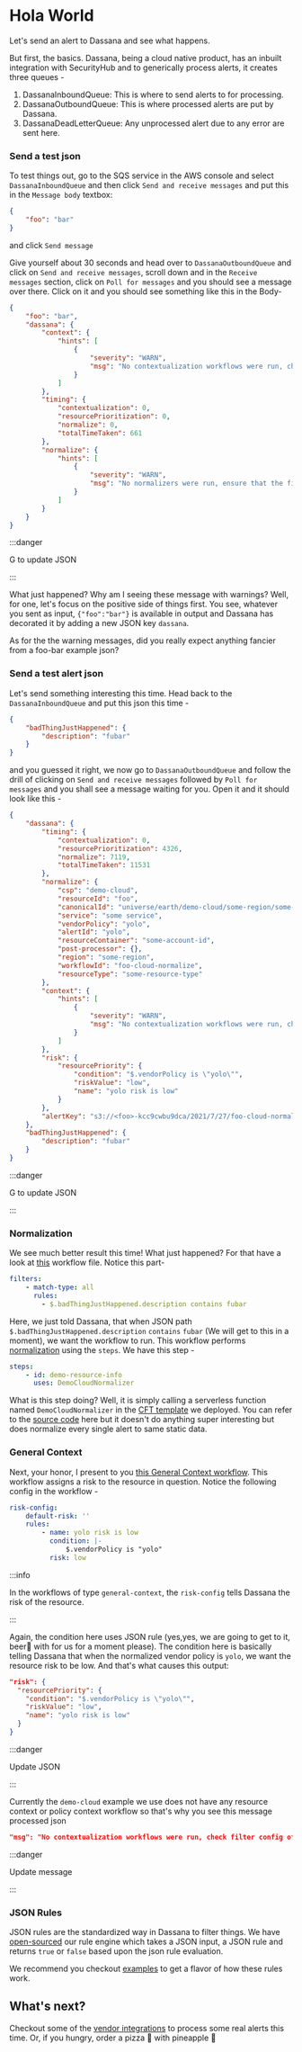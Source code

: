 # Hola World

Let's send an alert to Dassana and see what happens.

But first, the basics. Dassana, being a cloud native product, has an inbuilt integration with SecurityHub and to generically process alerts, it creates three queues -

1. DassanaInboundQueue: This is where to send alerts to for processing.
1. DassanaOutboundQueue: This is where processed alerts are put by Dassana.
1. DassanaDeadLetterQueue: Any unprocessed alert due to any error are sent here.

### Send a test json

To test things out, go to the SQS service in the AWS console and select `DassanaInboundQueue` and then click `Send and receive messages` and put this in the `Message body` textbox:

```json
{
	"foo": "bar"
}
```

and click `Send message`

Give yourself about 30 seconds and head over to `DassanaOutboundQueue` and click on `Send and receive messages`, scroll down and in the `Receive messages` section, click on `Poll for messages` and you should see a message over there. Click on it and you should see something like this in the Body-

```json
{
	"foo": "bar",
	"dassana": {
		"context": {
			"hints": [
				{
					"severity": "WARN",
					"msg": "No contextualization workflows were run, check filter config of the workflow you intended to run"
				}
			]
		},
		"timing": {
			"contextualization": 0,
			"resourcePrioritization": 0,
			"normalize": 0,
			"totalTimeTaken": 661
		},
		"normalize": {
			"hints": [
				{
					"severity": "WARN",
					"msg": "No normalizers were run, ensure that the filter is correctly set in the worklow that you intended ro run"
				}
			]
		}
	}
}
```

:::danger

G to update JSON

:::

What just happened? Why am I seeing these message with warnings?
Well, for one, let's focus on the positive side of things first. You see, whatever you sent as input, `{"foo":"bar"}` is available in output and Dassana has decorated it by adding a new JSON key `dassana`.

As for the the warning messages, did you really expect anything fancier from a foo-bar example json?

### Send a test alert json

Let's send something interesting this time. Head back to the `DassanaInboundQueue` and put this json this time -

```json
{
	"badThingJustHappened": {
		"description": "fubar"
	}
}
```

and you guessed it right, we now go to `DassanaOutboundQueue` and follow the drill of clicking on `Send and receive messages` followed by `Poll for messages` and you shall see a message waiting for you. Open it and it should look like this -

```json
{
	"dassana": {
		"timing": {
			"contextualization": 0,
			"resourcePrioritization": 4326,
			"normalize": 7119,
			"totalTimeTaken": 11531
		},
		"normalize": {
			"csp": "demo-cloud",
			"resourceId": "foo",
			"canonicalId": "universe/earth/demo-cloud/some-region/some-service/foo",
			"service": "some service",
			"vendorPolicy": "yolo",
			"alertId": "yolo",
			"resourceContainer": "some-account-id",
			"post-processor": {},
			"region": "some-region",
			"workflowId": "foo-cloud-normalize",
			"resourceType": "some-resource-type"
		},
		"context": {
			"hints": [
				{
					"severity": "WARN",
					"msg": "No contextualization workflows were run, check filter config of the workflow you intended to run"
				}
			]
		},
		"risk": {
			"resourcePriority": {
				"condition": "$.vendorPolicy is \"yolo\"",
				"riskValue": "low",
				"name": "yolo risk is low"
			}
		},
		"alertKey": "s3://<foo>-kcc9cwbu9dca/2021/7/27/foo-cloud-normalize/yolo"
	},
	"badThingJustHappened": {
		"description": "fubar"
	}
}
```

:::danger

G to update JSON

:::

### Normalization

We see much better result this time! What just happened? For that have a look at [this](https://github.com/dassana-io/dassana/blob/main/content/workflows/vendors/foo-cloud/normalize.yaml) workflow file. Notice this part-

```yaml
filters:
	- match-type: all
      rules:
    	- $.badThingJustHappened.description contains fubar
```

Here, we just told Dassana, that when JSON path `$.badThingJustHappened.description` `contains` `fubar` (We will get to this in a moment), we want the workflow to run. This workflow performs [normalization](../guides/workflow-authoring/normalize) using the `steps`. We have this step -

```yaml
steps:
    - id: demo-resource-info
      uses: DemoCloudNormalizer
```

What is this step doing? Well, it is simply calling a serverless function named `DemoCloudNormalizer` in the [CFT template](https://github.com/dassana-io/dassana/blob/main/content/pkg/template.yaml#L536) we deployed. You can refer to the [source code](https://github.com/dassana-io/dassana/blob/main/content/actions/demo-cloud-normalizer/src/handler.py) here but it doesn't do anything super interesting but does normalize every single alert to same static data.

### General Context

Next, your honor, I present to you [this General Context workflow](https://github.com/dassana-io/dassana/blob/main/content/workflows/csp/demo-cloud/general-context/demo-cloud-service.yaml). This workflow assigns a risk to the resource in question. Notice the following config in the workflow -

```yaml
risk-config:
    default-risk: ''
    rules:
        - name: yolo risk is low
          condition: |-
              $.vendorPolicy is "yolo"
          risk: low
```

:::info

In the workflows of type `general-context`, the `risk-config` tells Dassana the risk of the resource.

:::

Again, the condition here uses JSON rule (yes,yes, we are going to get to it, beer🍺 with for us for a moment please). The condition here is basically telling Dassana that when the normalized vendor policy is `yolo`, we want the resource risk to be low. And that's what causes this output:

```json
"risk": {
  "resourcePriority": {
    "condition": "$.vendorPolicy is \"yolo\"",
    "riskValue": "low",
    "name": "yolo risk is low"
  }
}
```

:::danger

Update JSON

:::

Currently the `demo-cloud` example we use does not have any resource context or policy context workflow so that's why you see this message processed json

```json
"msg": "No contextualization workflows were run, check filter config of the workflow you intended to run"
```

:::danger

Update message

:::

### JSON Rules

JSON rules are the standardized way in Dassana to filter things. We have [open-sourced](https://github.com/dassana-io/rule-engine) our rule engine which takes a JSON input, a JSON rule and returns `true` or `false` based upon the json rule evaluation.

We recommend you checkout [examples](https://github.com/dassana-io/rule-engine/blob/main/README.md#examples) to get a flavor of how these rules work.

## What's next?

Checkout some of the [vendor integrations](../guides/vendor-setup/security-hub/setup.md) to process some real alerts this time. Or, if you hungry, order a pizza 🍕 with pineapple 🍍
